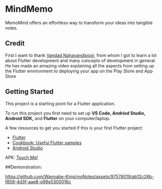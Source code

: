# MindMemo
MemoMind offers an effortless way to transform your ideas into tangible notes. 

## Credit
First I want to thank [Vandad Nahavandipoor](https://www.youtube.com/watch?v=VPvVD8t02U8), from whom I got to learn a lot about Flutter development and many concepts of development in general. He has made an amazing video explaining all the aspects from setting up the Flutter environment to deploying your app on the Play Store and App Store 


## Getting Started
This project is a starting point for a Flutter application.

To run this project you first need to set up **VS Code, Andriod Studio, Android SDK,** and **Flutter** on your computer/laptop.

A few resources to get you started if this is your first Flutter project:

- [Flutter](https://docs.flutter.dev/get-started/codelab)
- [Cookbook: Useful Flutter samples](https://docs.flutter.dev/cookbook)
- [Android Studio](https://developer.android.com/studio)

APK: [Touch Me!](https://drive.google.com/file/d/1XvQi0bHNuhJqpXPt8zU0cQc9zSHnPKJH/view?usp=drive_link)

##Demonstration:

https://github.com/Wannabe-King/myNotes/assets/97578019/ab12c26b-f858-4d3f-aae8-e99e5300016c

